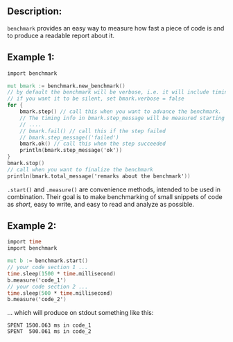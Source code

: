 ## Description:

`benchmark` provides an easy way to measure how fast a piece of code is and to produce a readable report about it.

## Example 1:

```v
import benchmark

mut bmark := benchmark.new_benchmark()
// by default the benchmark will be verbose, i.e. it will include timing information
// if you want it to be silent, set bmark.verbose = false
for {
	bmark.step() // call this when you want to advance the benchmark.
	// The timing info in bmark.step_message will be measured starting from the last call to bmark.step
	// ....
	// bmark.fail() // call this if the step failed
	// bmark.step_message(('failed')
	bmark.ok() // call this when the step succeeded
	println(bmark.step_message('ok'))
}
bmark.stop()
// call when you want to finalize the benchmark
println(bmark.total_message('remarks about the benchmark'))
```

`.start()` and `.measure()` are convenience methods,
intended to be used in combination. Their goal is to make
benchmarking of small snippets of code as _short_, easy to
write, and easy to read and analyze as possible.

## Example 2:

```v
import time
import benchmark

mut b := benchmark.start()
// your code section 1 ...
time.sleep(1500 * time.millisecond)
b.measure('code_1')
// your code section 2 ...
time.sleep(500 * time.millisecond)
b.measure('code_2')
```

... which will produce on stdout something like this:

```text
SPENT 1500.063 ms in code_1
SPENT  500.061 ms in code_2
```
